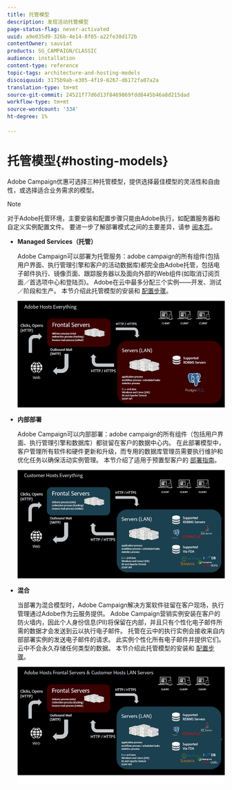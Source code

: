 ```yaml
---
title: 托管模型
description: 发现活动托管模型
page-status-flag: never-activated
uuid: a9e035d9-326b-4e14-8f05-a22fe38d172b
contentOwner: sauviat
products: SG_CAMPAIGN/CLASSIC
audience: installation
content-type: reference
topic-tags: architecture-and-hosting-models
discoiquuid: 3175b9ab-e305-4f19-8267-d6172fa07a2a
translation-type: tm+mt
source-git-commit: 24521f77d6d13f8469869fdd8445b46a8d215dad
workflow-type: tm+mt
source-wordcount: '334'
ht-degree: 1%

---
```



# 托管模型{#hosting-models}

Adobe Campaign优惠可选择三种托管模型，提供选择最佳模型的灵活性和自由性，或选择适合业务需求的模型。

>[!NOTE]
>
>对于Adobe托管环境，主要安装和配置步骤只能由Adobe执行，如配置服务器和自定义实例配置文件。 要进一步了解部署模式之间的主要差异，请参 [阅本页](../../installation/using/capability-matrix.md)。

* **Managed Services（托管）**

   Adobe Campaign可以部署为托管服务：adobe campaign的所有组件(包括用户界面、执行管理引擎和客户的活动数据库)都完全由Adobe托管，包括电子邮件执行、镜像页面、跟踪服务器以及面向外部的Web组件(如取消订阅页面／首选项中心和登陆页)。 Adobe在云中最多分配三个实例——开发、测试／阶段和生产。 本节介绍此托管模型的安装和 [配置步骤](../../installation/using/hosted-model.md)。

   ![](assets/deployment_hosted.png)

* **内部部署**

   Adobe Campaign可以内部部署：adobe campaign的所有组件（包括用户界面、执行管理引擎和数据库）都驻留在客户的数据中心内。 在此部署模型中，客户管理所有软件和硬件更新和升级，而专用的数据库管理员需要执行维护和优化任务以确保活动实例管理。 本节介绍了适用于预置型客户的 [部署指南](../../installation/using/before-starting.md)。

   ![](assets/deployment_onpremise.png)

* **混合**

   当部署为混合模型时，Adobe Campaign解决方案软件驻留在客户现场，执行管理通过Adobe作为云服务提供。 Adobe Campaign营销实例安装在客户的防火墙内，因此个人身份信息(PII)将保留在内部，并且只有个性化电子邮件所需的数据才会发送到云以执行电子邮件。 托管在云中的执行实例会接收来自内部部署实例的发送电子邮件的请求。 此实例个性化所有电子邮件并提供它们。 云中不会永久存储任何类型的数据。 本节介绍此托管模型的安装和 [配置步骤](../../installation/using/hybrid-model.md)。

   ![](assets/deployment_hybrid.png)

